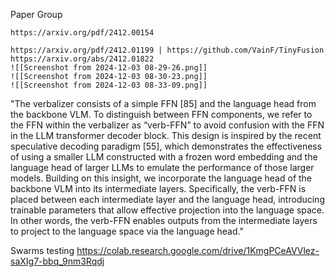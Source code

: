 Paper Group

	https://arxiv.org/pdf/2412.00154
	
	https://arxiv.org/pdf/2412.01199 | https://github.com/VainF/TinyFusion
	https://arxiv.org/abs/2412.01822
	![[Screenshot from 2024-12-03 08-29-26.png]]
	![[Screenshot from 2024-12-03 08-30-23.png]]
	![[Screenshot from 2024-12-03 08-33-09.png]]
	
"The verbalizer consists of a simple FFN [85] and the language head from the
backbone VLM. To distinguish between FFN components,
we refer to the FFN within the verbalizer as “verb-FFN” to
avoid confusion with the FFN in the LLM transformer decoder block. This design is inspired by the recent speculative decoding paradigm [55], which demonstrates the effectiveness of using a smaller LLM constructed with a frozen
word embedding and the language head of larger LLMs to
emulate the performance of those larger models. Building
on this insight, we incorporate the language head of the
backbone VLM into its intermediate layers. Specifically,
the verb-FFN is placed between each intermediate layer and
the language head, introducing trainable parameters that allow effective projection into the language space. In other
words, the verb-FFN enables outputs from the intermediate layers to project to the language space via the language
head."

Swarms testing https://colab.research.google.com/drive/1KmgPCeAVVlez-saXIg7-bbq_9nm3Rqdj
